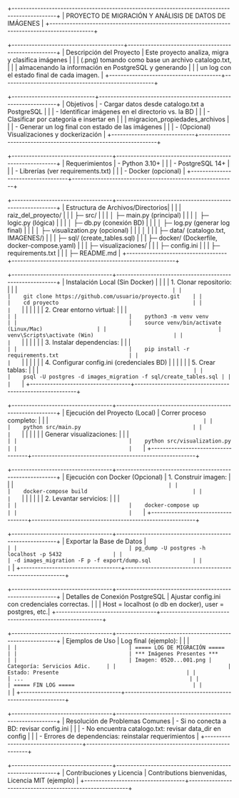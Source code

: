+---------------------------------------------------------------------------------------------+
|                 PROYECTO DE MIGRACIÓN Y ANÁLISIS DE DATOS DE IMÁGENES                        |
+---------------------------------------------------------------------------------------------+

+---------------------------------------+-----------------------------------------------------+
| Descripción del Proyecto     | Este proyecto analiza, migra y clasifica imágenes             |
|                              | (.png) tomando como base un archivo catalogo.txt,             |
|                              | almacenando la información en PostgreSQL y generando          |
|                              | un log con el estado final de cada imagen.                    |
+---------------------------------------+-----------------------------------------------------+

+-----------------------------+---------------------------------------------------------------+
| Objetivos                   | - Cargar datos desde catalogo.txt a PostgreSQL                |
|                             | - Identificar imágenes en el directorio vs. la BD             |
|                             | - Clasificar por categoría e insertar en                     |
|                             |   migracion_propiedades_archivos                              |
|                             | - Generar un log final con estado de las imágenes             |
|                             | - (Opcional) Visualizaciones y dockerización                 |
+-----------------------------+---------------------------------------------------------------+

+-----------------------------------+---------------------------------------------------------+
| Requerimientos                    | - Python 3.10+                                          |
|                                   | - PostgreSQL 14+                                        |
|                                   | - Librerías (ver requirements.txt)                      |
|                                   | - Docker (opcional)                                     |
+-----------------------------------+---------------------------------------------------------+

+-----------------------------------+---------------------------------------------------------+
| Estructura de Archivos/Directorios|                                                         |
|                                   | raiz_del_proyecto/                                      |
|                                   | ├─ src/                                                 |
|                                   | │  ├─ main.py (principal)                               |
|                                   | │  ├─ logic.py (lógica)                                 |
|                                   | │  ├─ db.py (conexión BD)                               |
|                                   | │  ├─ log.py (generar log final)                        |
|                                   | │  ├─ visualization.py (opcional)                       |
|                                   | │                                                       |
|                                   | ├─ data/ (catalogo.txt, IMAGENES/)                      |
|                                   | ├─ sql/ (create_tables.sql)                             |
|                                   | ├─ docker/ (Dockerfile, docker-compose.yaml)            |
|                                   | ├─ visualizaciones/                                     |
|                                   | ├─ config.ini                                           |
|                                   | ├─ requirements.txt                                     |
|                                   | ├─ README.md                                            |
+-----------------------------------+---------------------------------------------------------+

+-----------------------------------+---------------------------------------------------------+
| Instalación Local (Sin Docker)    |                                                         |
|                                   | 1. Clonar repositorio:                                  |
|                                   |    ```                                                 |
|                                   |    git clone https://github.com/usuario/proyecto.git    |
|                                   |    cd proyecto                                          |
|                                   |    ```                                                 |
|                                   |                                                         |
|                                   | 2. Crear entorno virtual:                               |
|                                   |    ```                                                 |
|                                   |    python3 -m venv venv                                 |
|                                   |    source venv/bin/activate (Linux/Mac)                 |
|                                   |    venv\Scripts\activate (Win)                         |
|                                   |    ```                                                 |
|                                   |                                                         |
|                                   | 3. Instalar dependencias:                               |
|                                   |    ```                                                 |
|                                   |    pip install -r requirements.txt                      |
|                                   |    ```                                                 |
|                                   |                                                         |
|                                   | 4. Configurar config.ini (credenciales BD)              |
|                                   |                                                         |
|                                   | 5. Crear tablas:                                        |
|                                   |    ```                                                 |
|                                   |    psql -U postgres -d images_migration -f sql/create_tables.sql |
|                                   |    ```                                                 |
+-----------------------------------+---------------------------------------------------------+

+-----------------------------------+---------------------------------------------------------+
| Ejecución del Proyecto (Local)    | Correr proceso completo:                                |
|                                   |    ```                                                 |
|                                   |    python src/main.py                                   |
|                                   |    ```                                                 |
|                                   |                                                         |
|                                   | Generar visualizaciones:                                |
|                                   |    ```                                                 |
|                                   |    python src/visualization.py                          |
|                                   |    ```                                                 |
+-----------------------------------+---------------------------------------------------------+

+-----------------------------------+---------------------------------------------------------+
| Ejecución con Docker (Opcional)   | 1. Construir imagen:                                    |
|                                   |    ```                                                 |
|                                   |    docker-compose build                                 |
|                                   |    ```                                                 |
|                                   |                                                         |
|                                   | 2. Levantar servicios:                                  |
|                                   |    ```                                                 |
|                                   |    docker-compose up                                    |
|                                   |    ```                                                 |
+-----------------------------------+---------------------------------------------------------+

+-----------------------------------+---------------------------------------------------------+
| Exportar la Base de Datos          | ```                                                    |
|                                   | pg_dump -U postgres -h localhost -p 5432                |
|                                   | -d images_migration -F p -f export/dump.sql             |
|                                   | ```                                                    |
+-----------------------------------+---------------------------------------------------------+

+-----------------------------------+---------------------------------------------------------+
| Detalles de Conexión PostgreSQL   | Ajustar config.ini con credenciales correctas.          |
|                                   | Host = localhost (o db en docker), user = postgres, etc.|
+-----------------------------------+---------------------------------------------------------+

+-----------------------------------+---------------------------------------------------------+
| Ejemplos de Uso                   | Log final (ejemplo):                                    |
|                                   | ```                                                    |
|                                   | ===== LOG DE MIGRACIÓN =====                            |
|                                   | *** Imágenes Presentes ***                              |
|                                   | Imagen: 0520...001.png | Categoría: Servicios Adic.     |
|                                   | Estado: Presente                                        |
|                                   | ...                                                    |
|                                   | ===== FIN LOG =====                                     |
|                                   | ```                                                    |
+-----------------------------------+---------------------------------------------------------+

+-----------------------------------+---------------------------------------------------------+
| Resolución de Problemas Comunes    | - Si no conecta a BD: revisar config.ini                |
|                                   | - No encuentra catalogo.txt: revisar data_dir en config |
|                                   | - Errores de dependencias: reinstalar requerimientos    |
+-----------------------------------+---------------------------------------------------------+

+-----------------------------------+---------------------------------------------------------+
| Contribuciones y Licencia          | Contributions bienvenidas, Licencia MIT (ejemplo)       |
+-----------------------------------+---------------------------------------------------------+
